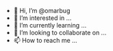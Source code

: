 - 👋 Hi, I’m @omarbug
- 👀 I’m interested in ...
- 🌱 I’m currently learning ...
- 💞️ I’m looking to collaborate on ...
- 📫 How to reach me ...

<!---
omarbug/omarbug is a ✨ special ✨ repository because its `README.md` (this file) appears on your GitHub profile.
You can click the Preview link to take a look at your changes.
--->
